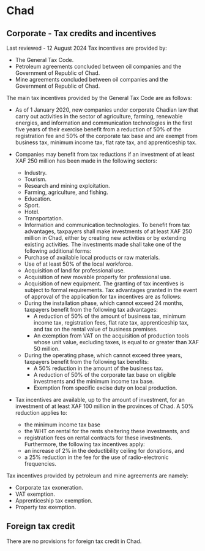 # Chad
## Corporate - Tax credits and incentives
Last reviewed - 12 August 2024
Tax incentives are provided by:
  * The General Tax Code.
  * Petroleum agreements concluded between oil companies and the Government of Republic of Chad.
  * Mine agreements concluded between oil companies and the Government of Republic of Chad.


The main tax incentives provided by the General Tax Code are as follows:
  * As of 1 January 2020, new companies under corporate Chadian law that carry out activities in the sector of agriculture, farming, renewable energies, and information and communication technologies in the first five years of their exercise benefit from a reduction of 50% of the registration fee and 50% of the corporate tax base and are exempt from business tax, minimum income tax, flat rate tax, and apprenticeship tax.
  * Companies may benefit from tax reductions if an investment of at least XAF 250 million has been made in the following sectors: 
    * Industry.
    * Tourism.
    * Research and mining exploitation.
    * Farming, agriculture, and fishing.
    * Education.
    * Sport.
    * Hotel.
    * Transportation.
    * Information and communication technologies.
To benefit from tax advantages, taxpayers shall make investments of at least XAF 250 million in Chad, either by creating new activities or by extending existing activities. The investments made shall take one of the following additional forms:
    * Purchase of available local products or raw materials.
    * Use of at least 50% of the local workforce.
    * Acquisition of land for professional use.
    * Acquisition of new movable property for professional use.
    * Acquisition of new equipment.
The granting of tax incentives is subject to formal requirements.
Tax advantages granted in the event of approval of the application for tax incentives are as follows:
    * During the installation phase, which cannot exceed 24 months, taxpayers benefit from the following tax advantages:
      * A reduction of 50% of the amount of business tax, minimum income tax, registration fees, flat rate tax, apprenticeship tax, and tax on the rental value of business premises.
      * An exemption from VAT on the acquisition of production tools whose unit value, excluding taxes, is equal to or greater than XAF 50 million.
    * During the operating phase, which cannot exceed three years, taxpayers benefit from the following tax benefits:
      * A 50% reduction in the amount of the business tax.
      * A reduction of 50% of the corporate tax base on eligible investments and the minimum income tax base.
      * Exemption from specific excise duty on local production.


  * Tax incentives are available, up to the amount of investment, for an investment of at least XAF 100 million in the provinces of Chad. A 50% reduction applies to: 
    * the minimum income tax base
    * the WHT on rental for the rents sheltering these investments, and
    * registration fees on rental contracts for these investments.
Furthermore, the following tax incentives apply:
    * an increase of 2% in the deductibility ceiling for donations, and
    * a 25% reduction in the fee for the use of radio-electronic frequencies.


Tax incentives provided by petroleum and mine agreements are namely:
  * Corporate tax exoneration.
  * VAT exemption.
  * Apprenticeship tax exemption.
  * Property tax exemption.


## Foreign tax credit
There are no provisions for foreign tax credit in Chad.
